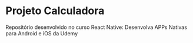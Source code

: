 # Projeto Calculadora

Repositório desenvolvido no curso React Native: Desenvolva APPs Nativas para Android e iOS da Udemy
